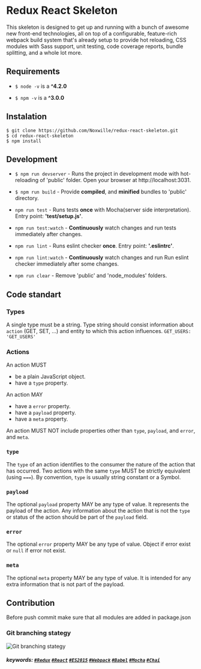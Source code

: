 # Redux React Skeleton
This skeleton is designed to get up and running with a bunch of awesome new front-end technologies, all on top of a configurable, feature-rich webpack build system that's already setup to provide hot reloading, CSS modules with Sass support, unit testing, code coverage reports, bundle splitting, and a whole lot more.

## Requirements
- ``` $ node -v ``` is a **^4.2.0**

- ``` $ npm -v ``` is a **^3.0.0**


## Instalation
```
$ git clone https://github.com/Noxwille/redux-react-skeleton.git
$ cd redux-react-skeleton
$ npm install 
```


## Development

- ``` $ npm run devserver ``` - Runs the project in development mode with hot-reloading of 'public' folder. Open your browser at http://localhost:3031.

- ``` $ npm run build ``` - Provide **compiled**, and **minified** bundles to 'public' directory.

- ``` npm run test ``` - Runs tests **once** with Mocha(server side interpretation). Entry point: **'test/setup.js'**.

- ``` npm run test:watch ``` - **Continuously** watch changes and run tests immediately after changes.

- ``` npm run lint ``` - Runs eslint checker **once**. Entry point: **'.eslintrc'**.

- ``` npm run lint:watch ``` - **Continuously** watch changes and run Run eslint checker immediately after some changes.

- ``` npm run clear ``` - Remove 'public' and 'node_modules' folders.


## Code standart
### Types
A single type must be a string.
Type string  should consist information about `action` (GET, SET, ...) and entity to which this action influences.
``` GET_USERS: 'GET_USERS' ```

### Actions

An action MUST

- be a plain JavaScript object.
- have a `type` property.

An action MAY

- have a `error` property.
- have a `payload` property.
- have a `meta` property.

An action MUST NOT include properties other than `type`, `payload`, and `error`, and `meta`.

### `type`

The `type` of an action identifies to the consumer the nature of the action that has occurred. Two actions with the same `type` MUST be strictly equivalent (using `===`). By convention, `type` is usually string constant or a Symbol.

### `payload`

The optional `payload` property MAY be any type of value. It represents the payload of the action. Any information about the action that is not the `type` or status of the action should be part of the `payload` field.

### `error`

The optional `error` property MAY be any type of value. Object if error exist or `null` if error not exist.

### `meta`

The optional `meta` property MAY be any type of value. It is intended for any extra information that is not part of the payload.


## Contribution
Before push commit make sure that all modules are added in package.json

### Git branching stategy
![Git branching stategy](https://s32.postimg.org/3t15v0lhx/Git_branching_model.jpg)

##### keywords:  [`#Redux`](https://github.com/rackt/redux) [`#React`](https://facebook.github.io/react/) [`#ES2015`](http://www.ecma-international.org/ecma-262/6.0/) [`#Webpack`](https://webpack.github.io) [`#Babel`](https://babeljs.io) [`#Mocha`](https://mochajs.org) [`#Chai`](http://chaijs.com)

